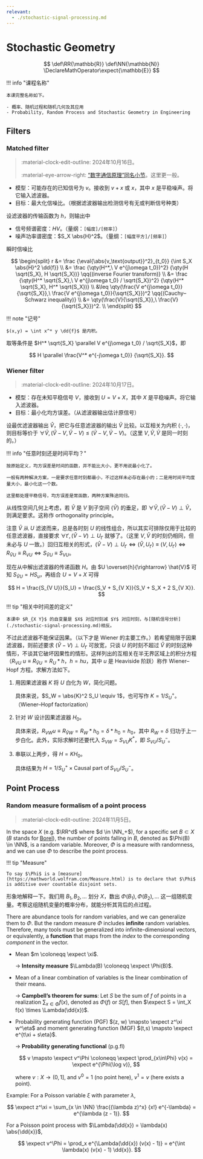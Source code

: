 ```yaml
---
relevant:
  - ./stochastic-signal-processing.md
---
```


# Stochastic Geometry

$$
\def\RR{\mathbb{R}}
\def\NN{\mathbb{N}}
\DeclareMathOperator\expect{\mathbb{E}}
$$

!!! info "课程名称"

    本课完整名称如下。

    - 概率、随机过程和随机几何及其应用
    - Probability, Random Process and Stochastic Geometry in Engineering

## Filters

### Matched filter

> :material-clock-edit-outline: 2024年10月16日。
>
> :material-eye-arrow-right: [“数字通信原理”同名小节](./digital-communication.md#匹配滤波形式)。这里更一般。

- 模型：可能存在的已知信号为 $v$。接收到 $v + x$ 或 $x$，其中 $x$ 是平稳噪声。将它输入滤波器。
- 目标：最大化信噪比。（根据滤波器输出检测信号有无或判断信号种类）

设滤波器的传输函数为 $h$，则输出中

- 信号频谱密度：$HV$。（量纲：`[幅度]/[频率]`）
- 噪声功率谱密度：$S_X \abs{H}^2$。（量纲：`[幅度平方]/[频率]`）

瞬时信噪比

$$
\begin{split}
r
&= \frac {\eval{\abs{v_\text{output}}^2}_{t_0}} {\int S_X \abs{H}^2 \dd{f}} \\
&= \frac {\qty(H^*,\ V e^{j\omega t_0})^2}
  {\qty(H \sqrt{S_X}, H \sqrt{S_X})}
    \qq{(inverse Fourier transform)} \\
&= \frac {\qty(H^* \sqrt{S_X},\ V e^{j\omega t_0} / \sqrt{S_X})^2}
  {\qty(H^* \sqrt{S_X}, H^* \sqrt{S_X})} \\
&\leq \qty(\frac{V e^{j\omega t_0}}{\sqrt{S_X}},\ \frac{V e^{j\omega t_0}}{\sqrt{S_X}})^2
  \qq{(Cauchy–Schwarz inequality)} \\
&= \qty(\frac{V}{\sqrt{S_X}},\ \frac{V}{\sqrt{S_X}})^2. \\
\end{split}
$$

!!! note "记号"

    $(x,y) = \int x^* y \dd{f}$ 是内积。

取等条件是 $H^* \sqrt{S_X} \parallel V e^{j\omega t_0} / \sqrt{S_X}$，即

$$
H \parallel \frac{V^* e^{-j\omega t_0}} {\sqrt{S_X}}.
$$

### Wiener filter

> :material-clock-edit-outline: 2024年10月17日。

- 模型：存在未知平稳信号 $V$，接收到 $U = V + X$，其中 $X$ 是平稳噪声。将它输入滤波器。
- 目标：最小化均方误差。（从滤波器输出估计原信号）

设最优滤波器输出 $\hat{V}$，把它与任意滤波器的输出 $\tilde{V}$ 比较。以互相关为内积 $(\cdot, \cdot)$，则目标等价于 $\forall \tilde{V}, (\hat{V} - V, \hat{V} - V) \leq (\tilde{V} - V, \tilde{V} - V)$。（这里 $V, \hat{V}, \tilde{V}$ 是同一时刻的。）

!!! info "任意时刻还是时间平均？"

    按原始定义，均方误差是时间的函数，并不能比大小，更不用说最小化了。

    一般有两种解决方案，一是要求任意时刻都最小，不过这样未必存在最小的；二是用时间平均度量大小，最小化这一个数。

    这里都处理平稳信号，均方误差是常函数，两种方案殊途同归。

从线性空间几何上考虑，若 $\hat{V}$ 是 $V$ 到子空间 $\{\tilde{V}\}$ 的垂足，即 $\forall \tilde{V}, (\hat{V} - V) \perp \tilde{V}$，则满足要求。这称作 orthogonality principle。

注意 $\tilde{V}$ 从 $U$ 滤波而来，总是各时刻 $U$ 的线性组合，所以其实可排除仅用于比较的任意滤波器，直接要求 $\forall t', (\hat{V} - V) \perp U_{t'}$ 就够了。（这里 $V, \hat{V}$ 的时刻仍相同，但未必与 $U$ 一致。）回归互相关的形式，$(\hat{V} - V) \perp U_{t'} \iff (\hat{V}, U_{t'}) \equiv (V, U_{t'}) \iff R_{\hat{V} U} \equiv R_{V U} \iff S_{\hat{V} U} \equiv S_{V U}$。

现在从中解出滤波器的传递函数 $H$。由 $U \overset{h}{\rightarrow} \hat{V}$ 可知 $S_{\hat{V} U} = H S_u$，再结合 $U = V + X$ 可得

$$
H = \frac{S_{V U}}{S_U}
= \frac{S_V + S_{V X}}{S_V + S_X + 2 S_{V X}}.
$$

!!! tip "相关中时间差的定义"

    本课中 $R_{X Y}$ 的自变量是 $X$ 对应时刻减 $Y$ 对应时刻，与[随机信号分析](./stochastic-signal-processing.md)相反。

不过此滤波器不能保证因果。（以下才是 Wiener 的主要工作。）若希望局限于因果滤波器，则前述要求 $(\hat{V} - V) \perp U_{t'}$ 可放宽，只谈 $U$ 的时刻不超过 $\hat{V}$ 的时刻这种情形，不谈其它破坏因果性的情形。这样列出的互相关在半无界区域上的积分方程（$R_{V U}\ u \equiv R_{\hat{V} U} = R_U * h$，$h = h u$，其中 $u$ 是 Heaviside 阶跃）称作 Wiener–Hopf 方程。求解方法如下。

1. 用因果滤波器 $K$ 将 $U$ 白化为 $W$，简化问题。

    具体来说，$S_W = \abs{K}^2 S_U \equiv 1$，也可写作 $K = 1 / S^+_U$。（Wiener–Hopf factorization）

2. 针对 $W$ 设计因果滤波器 $H_0$。

    具体来说，$R_{V W} u \equiv R_{\hat{V} W} = R_W * h_0 = \delta * h_0 = h_0$，其中 $R_W = \delta$ 归功于上一步白化。此外，实际求解时还要代入 $S_{V W} = S_{V U} K^*$，即 $S_{V U} / S^-_U$。

3. 串联以上两步，得 $H = K H_0$。

    具体结果为 $H = 1 / S^+_U \times \operatorname{Causal~part~of} S_{V U} / S^-_U$。

## Point Process

### Random measure formalism of a point process

> :material-clock-edit-outline: 2024年11月5日。

In the space $X$ (e.g. $\RR^d$ where $d \in \NN_+$), for a specific set $B \subset X$ ($B$ stands for [Borel](https://mathworld.wolfram.com/BorelSet.html)), the number of points falling in $B$, denoted as $\Phi(B) \in \NN$, is a random variable. Moreover, $\Phi$ is a measure with randomness, and we can use $\Phi$ to describe the point process.

!!! tip "Measure"

    To say $\Phi$ is a [measure](https://mathworld.wolfram.com/Measure.html) is to declare that $\Phi$ is additive over countable disjoint sets.

形象地解释一下。我们用 $B_1, B_2, \ldots$ 划分 $X$，数出 $\Phi(B_1), \Phi(B_2), \ldots$ 这一组随机变量。考察这组随机变量的概率分布，就能分析其背后的点过程。

There are abundance tools for random variables, and we can generalize them to $\Phi$. But the random measure $\Phi$ includes **infinite** random variables. Therefore, many tools must be generalized into infinite-dimensional vectors, or equivalently, a **function** that maps from the _index_ to the corresponding _component_ in the vector.

- Mean $m \coloneqq \expect \xi$.

  → **Intensity measure** $\Lambda(B) \coloneqq \expect \Phi(B)$.

- Mean of a linear combination of variables is the linear combination of their means.

  <!-- <abbr title="law of the unconscious statistician">LOTUS</abbr>: $\eta \coloneqq f(\xi)$, then $\expect \eta = \int f(x) \times p(x) \dd{x}$, where $p(x) \dd{x}$ is the probability of “$\xi$ locates in the interval $\dd{x}$”. -->

  → **Campbell’s theorem for sums**: Let $S$ be the sum of $f$ of points in a realization $\sum_{x \in \Phi} f(x)$, denoted as $\Phi(f)$ or $S[f]$, then $\expect S = \int_X f(x) \times \Lambda(\dd{x})$.

- Probability generating function (PGF) $(z, w) \mapsto \expect z^\xi w^\eta$ and moment generating function (MGF) $(t,s) \mapsto \expect e^{t\xi + s\eta}$.

  → **Probability generating functional** (p.g.fl)

  $$
  v \mapsto \expect v^\Phi
  \coloneqq \expect \prod_{x\in\Phi} v(x)
  = \expect e^{\Phi(\log v)},
  $$

  where $v: X \to (0, 1]$, and $v^0 = 1$ (no point here), $v^1 = v$ (here exists a point).

Example: For a Poisson variable $\xi$ with parameter $\lambda$,

$$
  \expect z^\xi = \sum_{x \in \NN} \frac{(\lambda z)^x} {x!} e^{-\lambda}
  = e^{\lambda (z - 1)}.
$$

For a Poisson point process with $\Lambda(\dd{x}) = \lambda(x) \abs{\dd{x}}$,

$$
  \expect v^\Phi = \prod_x e^{\Lambda(\dd{x}) (v(x) - 1)}
  = e^{\int \lambda(x) (v(x) - 1) \dd{x}}.
$$

